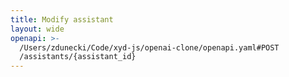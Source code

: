 ```yaml
---
title: Modify assistant
layout: wide
openapi: >-
  /Users/zdunecki/Code/xyd-js/openai-clone/openapi.yaml#POST
  /assistants/{assistant_id}
---
```


